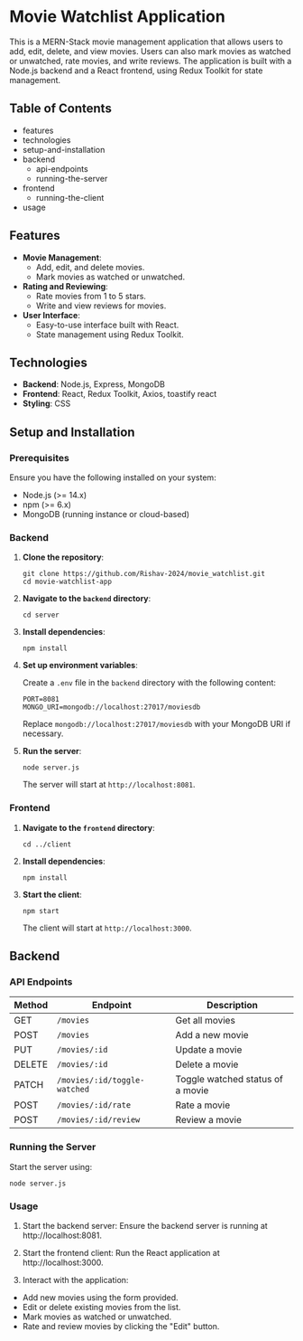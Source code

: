 # Movie Watchlist Application

This is a MERN-Stack movie management application that allows users to add, edit, delete, and view movies. Users can also mark movies as watched or unwatched, rate movies, and write reviews. The application is built with a Node.js backend and a React frontend, using Redux Toolkit for state management.

## Table of Contents

- features
- technologies
- setup-and-installation
- backend
    - api-endpoints
    - running-the-server
- frontend
    - running-the-client
- usage

## Features

- **Movie Management**:
    - Add, edit, and delete movies.
    - Mark movies as watched or unwatched.
- **Rating and Reviewing**:
    - Rate movies from 1 to 5 stars.
    - Write and view reviews for movies.
- **User Interface**:
    - Easy-to-use interface built with React.
    - State management using Redux Toolkit.

## Technologies

- **Backend**: Node.js, Express, MongoDB
- **Frontend**: React, Redux Toolkit, Axios, toastify react
- **Styling**: CSS

## Setup and Installation

### Prerequisites

Ensure you have the following installed on your system:

- Node.js (>= 14.x)
- npm (>= 6.x)
- MongoDB (running instance or cloud-based)

### Backend

1. **Clone the repository**:

    ```
    git clone https://github.com/Rishav-2024/movie_watchlist.git
    cd movie-watchlist-app
    ```

2. **Navigate to the `backend` directory**:

    ```
    cd server
    ```

3. **Install dependencies**:

    ```
    npm install
    ```

4. **Set up environment variables**:

    Create a `.env` file in the `backend` directory with the following content:

    ```dotenv
    PORT=8081
    MONGO_URI=mongodb://localhost:27017/moviesdb
    ```

    Replace `mongodb://localhost:27017/moviesdb` with your MongoDB URI if necessary.

5. **Run the server**:

    ```
    node server.js
    ```

    The server will start at `http://localhost:8081`.

### Frontend

1. **Navigate to the `frontend` directory**:

    ```
    cd ../client
    ```

2. **Install dependencies**:

    ```
    npm install
    ```

3. **Start the client**:

    ```
    npm start
    ```

    The client will start at `http://localhost:3000`.

## Backend

### API Endpoints

| Method | Endpoint                    | Description                        |
|--------|-----------------------------|------------------------------------|
| GET    | `/movies`                   | Get all movies                     |
| POST   | `/movies`                   | Add a new movie                    |
| PUT    | `/movies/:id`               | Update a movie                     |
| DELETE | `/movies/:id`               | Delete a movie                     |
| PATCH  | `/movies/:id/toggle-watched`| Toggle watched status of a movie   |
| POST   | `/movies/:id/rate`          | Rate a movie                       |
| POST   | `/movies/:id/review`        | Review a movie                     |

### Running the Server

Start the server using:

```
node server.js

```


### Usage

1. Start the backend server: Ensure the backend server is running at http://localhost:8081.

2. Start the frontend client: Run the React application at http://localhost:3000.

3. Interact with the application:

- Add new movies using the form provided.
- Edit or delete existing movies from the list.
- Mark movies as watched or unwatched.
- Rate and review movies by clicking the "Edit" button.